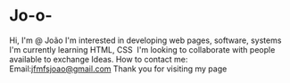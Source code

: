 # Jo-o-
Hi, I'm @ João I'm interested in developing web pages, software, systems I'm currently learning HTML, CSS  I'm looking to collaborate with people available to exchange  Ideas.  How to contact me: Email:jfmfsjoao@gmail.com   Thank you for visiting my page
